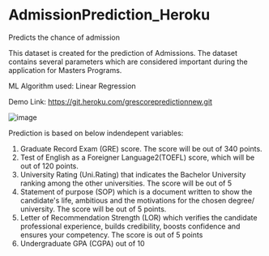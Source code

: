 # AdmissionPrediction_Heroku
Predicts the chance of admission


This dataset is created for the prediction of Admissions. The dataset contains several parameters which are considered important during the application for Masters Programs.

ML Algorithm used: 
Linear Regression


Demo Link: https://git.heroku.com/grescorepredictionnew.git


![image](https://user-images.githubusercontent.com/52343097/157089331-85862177-3370-4c67-9d67-73a9aa667471.png)



Prediction is based on below indendepent variables:
1. Graduate Record Exam (GRE) score. The score will be out of 340 points.
2. Test of English as a Foreigner Language2(TOEFL) score, which will be out of 120 points.
3. University Rating (Uni.Rating) that indicates the Bachelor University ranking among the other universities. The score will be out of 5 
4. Statement of purpose (SOP) which is a document written to show the candidate's life, ambitious and the motivations for the chosen degree/ university. The score will be out of 5 points.
5. Letter of Recommendation Strength (LOR) which verifies the candidate professional experience, builds credibility, boosts confidence and ensures your competency. The score is out of 5 points
6. Undergraduate GPA (CGPA) out of 10
